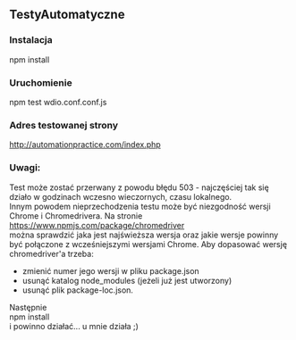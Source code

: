 ## TestyAutomatyczne
### Instalacja

npm install

### Uruchomienie

npm test wdio.conf.conf.js

### Adres testowanej strony

http://automationpractice.com/index.php  

### Uwagi:
 Test może zostać przerwany z powodu błędu 503 - najczęściej tak się działo w godzinach wczesno wieczornych, czasu lokalnego.  
 Innym powodem nieprzechodzenia testu może być niezgodność wersji Chrome i Chromedrivera. 
 Na stronie  
 https://www.npmjs.com/package/chromedriver  
 można sprawdzić jaka jest najświeższa wersja oraz jakie wersje powinny być połączone z wcześniejszymi wersjami Chrome.
 Aby dopasować wersję chromedriver'a trzeba:  
 - zmienić numer jego wersji w pliku package.json  
 - usunąć katalog node_modules (jeżeli już jest utworzony)  
 - usunąć plik package-loc.json.  
 
 Następnie  
 npm install  
 i powinno działać... u mnie działa ;)
